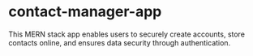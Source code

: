 # contact-manager-app
This MERN stack app enables users to securely create accounts, store contacts online, and ensures data security through authentication.
